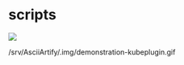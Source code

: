 # scripts


![](AsciiArtify/.img/demonstration-kubeplugin.gif)

/srv/AsciiArtify/.img/demonstration-kubeplugin.gif